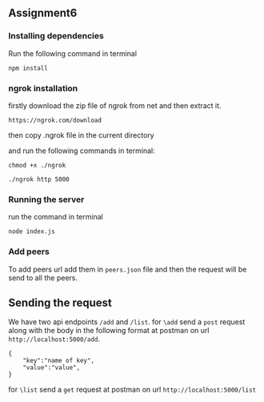 ## Assignment6

### Installing dependencies

Run the following command in terminal

```
npm install
```

### ngrok installation

firstly download the zip file of ngrok from net and then extract it.

```
https://ngrok.com/download
```

then copy .ngrok file in the current directory

and run the following commands in terminal:

```
chmod +x ./ngrok

./ngrok http 5000

```

### Running the server

run the command in terminal

```
node index.js
```

### Add peers

To add peers url add them in `peers.json` file and then the request will be send to all the peers.

## Sending the request

We have two api endpoints `/add` and `/list`.
for `\add` send a `post` request along with the body in the following format at postman on url `http://localhost:5000/add`.

```
{
    "key":"name of key",
    "value":"value",
}
```

for `\list` send a `get` request at postman on url
`http://localhost:5000/list`
